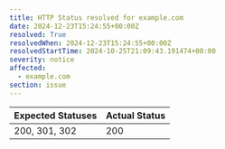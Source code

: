 ```yaml
---
title: HTTP Status resolved for example.com
date: 2024-12-23T15:24:55+00:00Z
resolved: True
resolvedWhen: 2024-12-23T15:24:55+00:00Z
resolvedStartTime: 2024-10-25T21:09:43.191474+00:00
severity: notice
affected:
  - example.com
section: issue
---
```


| Expected Statuses | Actual Status  |
|-------------------|----------------|
| 200, 301, 302 | 200 |
